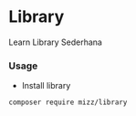 # Library
Learn Library Sederhana

### Usage
- Install library

```composer require mizz/library```

